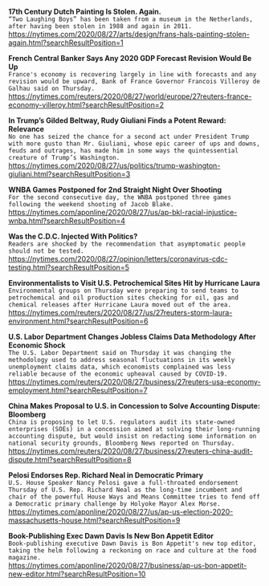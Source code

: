 **17th Century Dutch Painting Is Stolen. Again.**\
`“Two Laughing Boys” has been taken from a museum in the Netherlands, after having been stolen in 1988 and again in 2011.`\
https://nytimes.com/2020/08/27/arts/design/frans-hals-painting-stolen-again.html?searchResultPosition=1

**French Central Banker Says Any 2020 GDP Forecast Revision Would Be Up**\
`France's economy is recovering largely in line with forecasts and any revision would be upward, Bank of France Governor Francois Villeroy de Galhau said on Thursday.`\
https://nytimes.com/reuters/2020/08/27/world/europe/27reuters-france-economy-villeroy.html?searchResultPosition=2

**In Trump’s Gilded Beltway, Rudy Giuliani Finds a Potent Reward: Relevance**\
`No one has seized the chance for a second act under President Trump with more gusto than Mr. Giuliani, whose epic career of ups and downs, feuds and outrages, has made him in some ways the quintessential creature of Trump’s Washington.`\
https://nytimes.com/2020/08/27/us/politics/trump-washington-giuliani.html?searchResultPosition=3

**WNBA Games Postponed for 2nd Straight Night Over Shooting**\
`For the second consecutive day, the WNBA postponed three games following the weekend shooting of Jacob Blake.`\
https://nytimes.com/aponline/2020/08/27/us/ap-bkl-racial-injustice-wnba.html?searchResultPosition=4

**Was the C.D.C. Injected With Politics?**\
`Readers are shocked by the recommendation that asymptomatic people should not be tested.`\
https://nytimes.com/2020/08/27/opinion/letters/coronavirus-cdc-testing.html?searchResultPosition=5

**Environmentalists to Visit U.S. Petrochemical Sites Hit by Hurricane Laura**\
`Environmental groups on Thursday were preparing to send teams to petrochemical and oil production sites checking for oil, gas and chemical releases after Hurricane Laura moved out of the area. `\
https://nytimes.com/reuters/2020/08/27/us/27reuters-storm-laura-environment.html?searchResultPosition=6

**U.S. Labor Department Changes Jobless Claims Data Methodology After Economic Shock**\
`The U.S. Labor Department said on Thursday it was changing the methodology used to address seasonal fluctuations in its weekly unemployment claims data, which economists complained was less reliable because of the economic upheaval caused by COVID-19.`\
https://nytimes.com/reuters/2020/08/27/business/27reuters-usa-economy-employment.html?searchResultPosition=7

**China Makes Proposal to U.S. in Concession to Solve Accounting Dispute: Bloomberg**\
`China is proposing to let U.S. regulators audit its state-owned enterprises (SOEs) in a concession aimed at solving their long-running accounting dispute, but would insist on redacting some information on national security grounds, Bloomberg News reported on Thursday.`\
https://nytimes.com/reuters/2020/08/27/business/27reuters-china-audit-dispute.html?searchResultPosition=8

**Pelosi Endorses Rep. Richard Neal in Democratic Primary**\
`U.S. House Speaker Nancy Pelosi gave a full-throated endorsement Thursday of U.S. Rep. Richard Neal as the long-time incumbent and chair of the powerful House Ways and Means Committee tries to fend off a Democratic primary challenge by Holyoke Mayor Alex Morse.`\
https://nytimes.com/aponline/2020/08/27/us/ap-us-election-2020-massachusetts-house.html?searchResultPosition=9

**Book-Publishing Exec Dawn Davis Is New Bon Appetit Editor**\
`Book-publishing executive Dawn Davis is Bon Appetit's new top editor, taking the helm following a reckoning on race and culture at the food magazine.`\
https://nytimes.com/aponline/2020/08/27/business/ap-us-bon-appetit-new-editor.html?searchResultPosition=10


